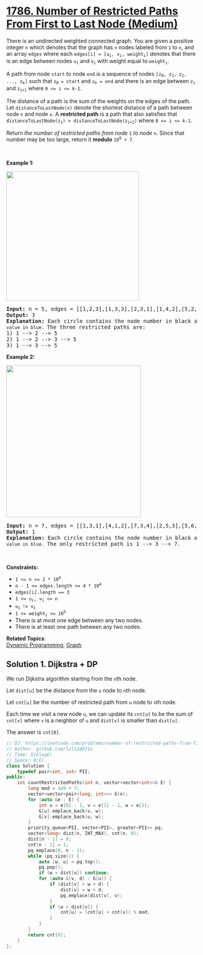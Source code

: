 # [1786. Number of Restricted Paths From First to Last Node (Medium)](https://leetcode.com/problems/number-of-restricted-paths-from-first-to-last-node/)

<p>There is an undirected weighted connected graph. You are given a positive integer <code>n</code> which denotes that the graph has <code>n</code> nodes labeled from <code>1</code> to <code>n</code>, and an array <code>edges</code> where each <code>edges[i] = [u<sub>i</sub>, v<sub>i</sub>, weight<sub>i</sub>]</code> denotes that there is an edge between nodes <code>u<sub>i</sub></code> and <code>v<sub>i</sub></code> with weight equal to <code>weight<sub>i</sub></code>.</p>

<p>A path from node <code>start</code> to node <code>end</code> is a sequence of nodes <code>[z<sub>0</sub>, z<sub>1</sub>,<sub> </sub>z<sub>2</sub>, ..., z<sub>k</sub>]</code> such that <code>z<sub>0 </sub>= start</code> and <code>z<sub>k</sub> = end</code> and there is an edge between <code>z<sub>i</sub></code> and <code>z<sub>i+1</sub></code> where <code>0 &lt;= i &lt;= k-1</code>.</p>

<p>The distance of a path is the sum of the weights on the edges of the path. Let <code>distanceToLastNode(x)</code> denote the shortest distance of a path between node <code>n</code> and node <code>x</code>. A <strong>restricted path</strong> is a path that also satisfies that <code>distanceToLastNode(z<sub>i</sub>) &gt; distanceToLastNode(z<sub>i+1</sub>)</code> where <code>0 &lt;= i &lt;= k-1</code>.</p>

<p>Return <em>the number of restricted paths from node</em> <code>1</code> <em>to node</em> <code>n</code>. Since that number may be too large, return it <strong>modulo</strong> <code>10<sup>9</sup> + 7</code>.</p>

<p>&nbsp;</p>
<p><strong>Example 1:</strong></p>
<img alt="" src="https://assets.leetcode.com/uploads/2021/02/17/restricted_paths_ex1.png" style="width: 351px; height: 341px;">
<pre><strong>Input:</strong> n = 5, edges = [[1,2,3],[1,3,3],[2,3,1],[1,4,2],[5,2,2],[3,5,1],[5,4,10]]
<strong>Output:</strong> 3
<strong>Explanation:</strong> Each circle contains the node number in black and its <code>distanceToLastNode value in blue. </code>The three restricted paths are:
1) 1 --&gt; 2 --&gt; 5
2) 1 --&gt; 2 --&gt; 3 --&gt; 5
3) 1 --&gt; 3 --&gt; 5
</pre>

<p><strong>Example 2:</strong></p>
<img alt="" src="https://assets.leetcode.com/uploads/2021/02/17/restricted_paths_ex22.png" style="width: 356px; height: 401px;">
<pre><strong>Input:</strong> n = 7, edges = [[1,3,1],[4,1,2],[7,3,4],[2,5,3],[5,6,1],[6,7,2],[7,5,3],[2,6,4]]
<strong>Output:</strong> 1
<strong>Explanation:</strong> Each circle contains the node number in black and its <code>distanceToLastNode value in blue. </code>The only restricted path is 1 --&gt; 3 --&gt; 7.
</pre>

<p>&nbsp;</p>
<p><strong>Constraints:</strong></p>

<ul>
	<li><code>1 &lt;= n &lt;= 2 * 10<sup>4</sup></code></li>
	<li><code>n - 1 &lt;= edges.length &lt;= 4 * 10<sup>4</sup></code></li>
	<li><code>edges[i].length == 3</code></li>
	<li><code>1 &lt;= u<sub>i</sub>, v<sub>i</sub> &lt;= n</code></li>
	<li><code>u<sub>i </sub>!= v<sub>i</sub></code></li>
	<li><code>1 &lt;= weight<sub>i</sub> &lt;= 10<sup>5</sup></code></li>
	<li>There is at most one edge between any two nodes.</li>
	<li>There is at least one path between any two nodes.</li>
</ul>


**Related Topics**:  
[Dynamic Programming](https://leetcode.com/tag/dynamic-programming/), [Graph](https://leetcode.com/tag/graph/)

## Solution 1. Dijkstra + DP

We run Dijkstra algorithm starting from the `n`th node. 

Let `dist[u]` be the distance from the `u` node to `n`th node.

Let `cnt[u]` be the number of restricted path from `u` node to `n`th node.

Each time we visit a new node `u`, we can update its `cnt[u]` to be the sum of `cnt[v]` where `v` is a neighbor of `u` and `dist[v]` is smaller than `dist[u]`.

The answer is `cnt[0]`.

```cpp
// OJ: https://leetcode.com/problems/number-of-restricted-paths-from-first-to-last-node/
// Author: github.com/lzl124631x
// Time: O(ElogE)
// Space: O(E)
class Solution {
    typedef pair<int, int> PII;
public:
    int countRestrictedPaths(int n, vector<vector<int>>& E) {
        long mod = 1e9 + 7;
        vector<vector<pair<long, int>>> G(n);
        for (auto &e : E) {
            int u = e[0] - 1, v = e[1] - 1, w = e[2];
            G[u].emplace_back(v, w);
            G[v].emplace_back(u, w);
        }
        priority_queue<PII, vector<PII>, greater<PII>> pq;
        vector<long> dist(n, INT_MAX), cnt(n, 0);
        dist[n - 1] = 0;
        cnt[n - 1] = 1;
        pq.emplace(0, n - 1);
        while (pq.size()) {
            auto [w, u] = pq.top();
            pq.pop();
            if (w > dist[u]) continue;
            for (auto &[v, d] : G[u]) {
                if (dist[v] > w + d) {
                    dist[v] = w + d;
                    pq.emplace(dist[v], v);
                }
                if (w > dist[v]) {
                    cnt[u] = (cnt[u] + cnt[v]) % mod;
                }
            }
        }
        return cnt[0];
    }
};
```